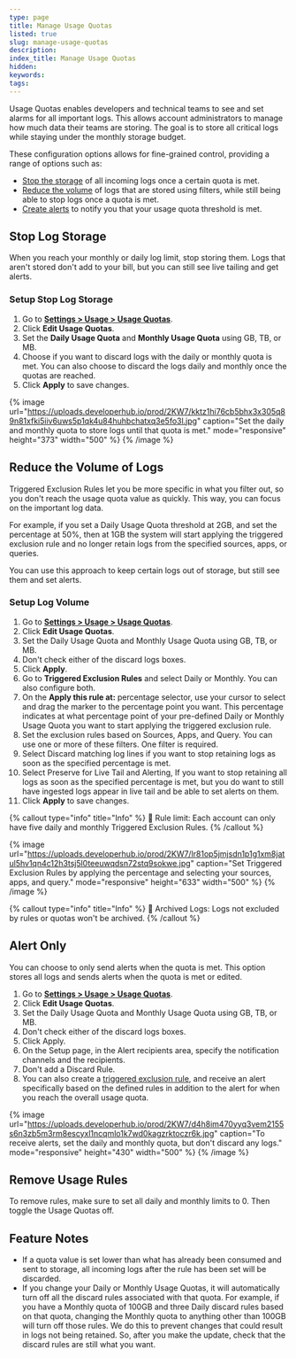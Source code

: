 ```yaml
---
type: page
title: Manage Usage Quotas
listed: true
slug: manage-usage-quotas
description: 
index_title: Manage Usage Quotas
hidden: 
keywords: 
tags: 
---
```


Usage Quotas enables developers and technical teams to see and set alarms for all important logs. This allows account administrators to manage how much data their teams are storing. The goal is to store all critical logs while staying under the monthly storage budget.

These configuration options allows for fine-grained control, providing a range of options such as:

- [Stop the storage](https://app.developerhub.io/#stop-log-storage) of all incoming logs once a certain quota is met.
- [Reduce the volume](https://app.developerhub.io/#reduce-the-volume-of-logs) of logs that are stored using filters, while still being able to stop logs once a quota is met.
- [Create alerts](https://app.developerhub.io/#alert-only) to notify you that your usage quota threshold is met.

## Stop Log Storage

When you reach your monthly or daily log limit, stop storing them. Logs that aren't stored don't add to your bill, but you can still see live tailing and get alerts.

### Setup Stop Log Storage

1. Go to [**Settings &gt; Usage &gt; Usage Quotas**](https://app.mezmo.com/manage/usage-quotas).
2. Click **Edit Usage Quotas**.
3. Set the **Daily Usage Quota** and **Monthly Usage Quota** using GB, TB, or MB.
4. Choose if you want to discard logs with the daily or monthly quota is met. You can also choose to discard the logs daily and monthly once the quotas are reached.
5. Click **Apply** to save changes.

{% image url="https://uploads.developerhub.io/prod/2KW7/kktz1hi76cb5bhx3x305q89n81xfki5iiv6uws5p1qk4u84huhbchatxq3e5fo3l.jpg" caption="Set the daily and monthly quota to store logs until that quota is met." mode="responsive" height="373" width="500" %}
{% /image %}

## Reduce the Volume of Logs

Triggered Exclusion Rules let you be more specific in what you filter out, so you don't reach the usage quota value as quickly. This way, you can focus on the important log data.

For example, if you set a Daily Usage Quota threshold at 2GB, and set the percentage at 50%, then at 1GB the system will start applying the triggered exclusion rule and no longer retain logs from the specified sources, apps, or queries.

You can use this approach to keep certain logs out of storage, but still see them and set alerts.

### Setup Log Volume

1. Go to [**Settings &gt; Usage &gt; Usage Quotas**](https://app.mezmo.com/manage/usage-quotas).
2. Click **Edit Usage Quotas**.
3. Set the Daily Usage Quota and Monthly Usage Quota using GB, TB, or MB.
4. Don't check either of the discard logs boxes.
5. Click **Apply**.
6. Go to **Triggered Exclusion Rules** and select Daily or Monthly. You can also configure both.
7. On the **Apply this rule at:** percentage selector, use your cursor to select and drag the marker to the percentage point you want. This percentage indicates at what percentage point of your pre-defined Daily or Monthly Usage Quota you want to start applying the triggered exclusion rule.
8. Set the exclusion rules based on Sources, Apps, and Query. You can use one or more of these filters. One filter is required.
9. Select Discard matching log lines if you want to stop retaining logs as soon as the specified percentage is met.
10. Select Preserve for Live Tail and Alerting, If you want to stop retaining all logs as soon as the specified percentage is met, but you do want to still have ingested logs appear in live tail and be able to set alerts on them.
11. Click **Apply** to save changes.

{% callout type="info" title="Info" %}
📘 Rule limit: Each account can only have five daily and monthly Triggered Exclusion Rules.
{% /callout %}

{% image url="https://uploads.developerhub.io/prod/2KW7/lr81op5jmjsdn1p1g1xm8jatul5hv1qn4c12h3tsj5l0teeuwqdsn72stq9sokwe.jpg" caption="Set Triggered Exclusion Rules by applying the percentage and selecting your sources, apps, and query." mode="responsive" height="633" width="500" %}
{% /image %}

{% callout type="info" title="Info" %}
📘 Archived Logs: Logs not excluded by rules or quotas won't be archived.
{% /callout %}

## Alert Only

You can choose to only send alerts when the quota is met. This option stores all logs and sends alerts when the quota is met or edited.

1. Go to [**Settings &gt; Usage &gt; Usage Quotas**](https://app.mezmo.com/manage/usage-quotas).
2. Click **Edit Usage Quotas**.
3. Set the Daily Usage Quota and Monthly Usage Quota using GB, TB, or MB.
4. Don't check either of the discard logs boxes.
5. Click Apply.
6. On the Setup page, in the Alert recipients area, specify the notification channels and the recipients.
7. Don't add a Discard Rule.
8. You can also create a [triggered exclusion rule](https://app.developerhub.io/#reduce-the-volume-of-logs), and receive an alert specifically based on the defined rules in addition to the alert for when you reach the overall usage quota.

{% image url="https://uploads.developerhub.io/prod/2KW7/d4h8im470yyq3vem2155s6n3zb5m3rm8escyxl1ncqmlo1k7wd0kagzrktoczr6k.jpg" caption="To receive alerts, set the daily and monthly quota, but don't discard any logs." mode="responsive" height="430" width="500" %}
{% /image %}

## Remove Usage Rules

To remove rules, make sure to set all daily and monthly limits to 0. Then toggle the Usage Quotas off.

## Feature Notes

- If a quota value is set lower than what has already been consumed and sent to storage, all incoming logs after the rule has been set will be discarded.
- If you change your Daily or Monthly Usage Quotas, it will automatically turn off all the discard rules associated with that quota. For example, if you have a Monthly quota of 100GB and three Daily discard rules based on that quota, changing the Monthly quota to anything other than 100GB will turn off those rules. We do this to prevent changes that could result in logs not being retained. So, after you make the update, check that the discard rules are still what you want.